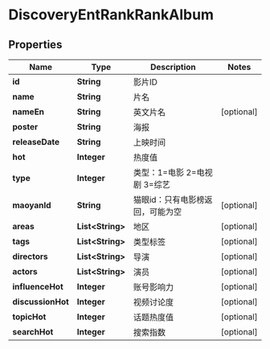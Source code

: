 # DiscoveryEntRankRankAlbum

## Properties
Name | Type | Description | Notes
------------ | ------------- | ------------- | -------------
**id** | **String** | 影片ID | 
**name** | **String** | 片名 | 
**nameEn** | **String** | 英文片名 |  [optional]
**poster** | **String** | 海报 | 
**releaseDate** | **String** | 上映时间 | 
**hot** | **Integer** | 热度值 | 
**type** | **Integer** | 类型：1&#x3D;电影 2&#x3D;电视剧 3&#x3D;综艺 | 
**maoyanId** | **String** | 猫眼id：只有电影榜返回，可能为空 |  [optional]
**areas** | **List&lt;String&gt;** | 地区 |  [optional]
**tags** | **List&lt;String&gt;** | 类型标签 |  [optional]
**directors** | **List&lt;String&gt;** | 导演 |  [optional]
**actors** | **List&lt;String&gt;** | 演员 |  [optional]
**influenceHot** | **Integer** | 账号影响力 |  [optional]
**discussionHot** | **Integer** | 视频讨论度 |  [optional]
**topicHot** | **Integer** | 话题热度值 |  [optional]
**searchHot** | **Integer** | 搜索指数 |  [optional]
